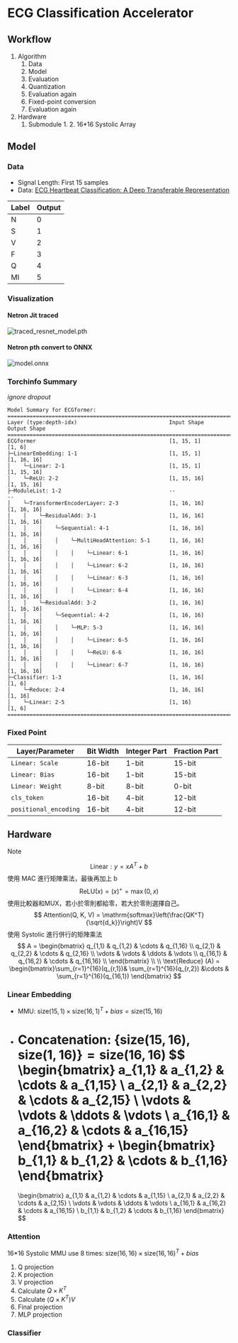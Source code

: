 # ECG Classification Accelerator

## Workflow

1. Algorithm
   1. Data
   2. Model
   3. Evaluation 
   4. Quantization
   5. Evaluation again 
   6. Fixed-point conversion
   7. Evaluation again
2. Hardware
   1. Submodule 
      1. 
      2. 16*16 Systolic Array 

## Model

### Data

- Signal Length: First 15 samples
- Data: [ECG Heartbeat Classification: A Deep Transferable Representation](https://arxiv.org/abs/1805.00794)

| Label | Output |
| ----- | ------ |
| N     | 0      |
| S     | 1      |
| V     | 2      |
| F     | 3      |
| Q     | 4      |
| MI    | 5      |

### Visualization

#### Netron Jit traced

![traced_resnet_model.pth](https://raw.githubusercontent.com/frankxaio/markdwon-image/main/data/traced_resnet_model.pth.svg)



#### Netron pth ​convert to​ ONNX 

![model.onnx](https://raw.githubusercontent.com/frankxaio/markdwon-image/main/data/model.onnx.svg)

### Torchinfo Summary

*ignore dropout*

```text
Model Summary for ECGformer:
====================================================================================================
Layer (type:depth-idx)                             Input Shape               Output Shape
====================================================================================================
ECGformer                                          [1, 15, 1]                [1, 6]
├─LinearEmbedding: 1-1                             [1, 15, 1]                [1, 16, 16]
│    └─Linear: 2-1                                 [1, 15, 1]                [1, 15, 16]
│    └─ReLU: 2-2                                   [1, 15, 16]               [1, 15, 16]
├─ModuleList: 1-2                                  --                        --
│    └─TransformerEncoderLayer: 2-3                [1, 16, 16]               [1, 16, 16]
│    │    └─ResidualAdd: 3-1                       [1, 16, 16]               [1, 16, 16]
│    │    │    └─Sequential: 4-1                   [1, 16, 16]               [1, 16, 16]
│    │    │    │    └─MultiHeadAttention: 5-1      [1, 16, 16]               [1, 16, 16]
│    │    │    │    │    └─Linear: 6-1             [1, 16, 16]               [1, 16, 16]  
│    │    │    │    │    └─Linear: 6-2             [1, 16, 16]               [1, 16, 16]
│    │    │    │    │    └─Linear: 6-3             [1, 16, 16]               [1, 16, 16]
│    │    │    │    │    └─Linear: 6-4             [1, 16, 16]               [1, 16, 16]
│    │    └─ResidualAdd: 3-2                       [1, 16, 16]               [1, 16, 16]
│    │    │    └─Sequential: 4-2                   [1, 16, 16]               [1, 16, 16]
│    │    │    │    └─MLP: 5-3                     [1, 16, 16]               [1, 16, 16]
│    │    │    │    │    └─Linear: 6-5             [1, 16, 16]               [1, 16, 16]
│    │    │    │    │    └─ReLU: 6-6               [1, 16, 16]               [1, 16, 16]
│    │    │    │    │    └─Linear: 6-7             [1, 16, 16]               [1, 16, 16]
├─Classifier: 1-3                                  [1, 16, 16]               [1, 6]
│    └─Reduce: 2-4                                 [1, 16, 16]               [1, 16]
│    └─Linear: 2-5                                 [1, 16]                   [1, 6]
====================================================================================================
```

### Fixed Point 

| Layer/Parameter       | Bit Width | Integer Part | Fraction Part |
| --------------------- | --------- | ------------ | ------------- |
| `Linear: Scale`       | 16-bit    | 1-bit        | 15-bit        |
| `Linear: Bias`        | 16-bit    | 1-bit        | 15-bit        |
| `Linear: Weight`      | 8-bit     | 8-bit        | 0-bit         |
| `cls_token`           | 16-bit    | 4-bit        | 12-bit        |
| `positional_encoding` | 16-bit    | 4-bit        | 12-bit        |

## Hardware

> [!NOTE]
> $$
> \text{Linear}: y = xA^{T}+b
> $$
> 使用 MAC 進行矩陣乘法，最後再加上 b
> $$
> \mathrm{ReLU}(x) = (x)^+ = \max(0, x)
> $$
> 使用比較器和MUX，若小於零則都給零，若大於零則選擇自己。
> $$
> Attention(Q, K, V) = \mathrm{softmax}\left(\frac{QK^T}{\sqrt{d_k}}\right)V
> $$
> 使用 Systolic 進行併行的矩陣乘法
> $$
> A = \begin{bmatrix}
> q_{1,1} & q_{1,2} & \cdots & q_{1,16} \\
> q_{2,1} & q_{2,2} & \cdots & q_{2,16} \\
> \vdots  & \vdots  & \ddots & \vdots   \\
> q_{16,1} & q_{16,2} & \cdots & q_{16,16} \\
> \end{bmatrix} \\  \\
> \text{Reduce} (A) = \begin{bmatrix}\sum_{r=1}^{16}(q_{r,1})& \sum_{r=1}^{16}(q_{r,2}) &\cdots & \sum_{r=1}^{16}(q_{16,1}) \end{bmatrix}
> $$
> 

### Linear Embedding

- MMU: $\text{size}(15,1)\times \text{size}(16,1)^T + bias=\text{size}(15,16)$ 

- Concatenation: $\{\text{size}(15,16), \text{size}(1, 16)\}=\text{size}(16,16)$ 
  $$
  \begin{bmatrix}
  a_{1,1} & a_{1,2} & \cdots & a_{1,15} \\
  a_{2,1} & a_{2,2} & \cdots & a_{2,15} \\
  \vdots  & \vdots  & \ddots & \vdots   \\
  a_{16,1} & a_{16,2} & \cdots & a_{16,15}
  \end{bmatrix}
  +
  \begin{bmatrix}
  b_{1,1} & b_{1,2} & \cdots & b_{1,16}
  \end{bmatrix}
  =
  \begin{bmatrix}
  a_{1,1} & a_{1,2} & \cdots & a_{1,15} \\
  a_{2,1} & a_{2,2} & \cdots & a_{2,15} \\
  \vdots  & \vdots  & \ddots & \vdots   \\
  a_{16,1} & a_{16,2} & \cdots & a_{16,15} \\
  b_{1,1} & b_{1,2} & \cdots & b_{1,16}
  \end{bmatrix}
  $$
  

### Attention

16*16 Systolic MMU use 8 times: $\text{size}(16,16) \times \text{size}(16,16)^T + bias$

1. Q projection
2. K projection 
3. V projection
4. Calculate $Q\times K^T$
5. Calculate $(Q\times K^T)V$
6. Final projection
7. MLP projection

### Classifier



